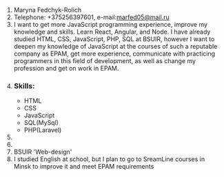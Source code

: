 1. Maryna Fedchyk-Rolich
2. Telephone: +375256397601, e-mail:marfed05@mail.ru
3. I want to get more JavaScript programming experience, improve my knowledge and skills. Learn React, Angular, and Node. I have already studied HTML, CSS, JavaScript, PHP, SQL at BSUIR, however I want to deepen my knowledge of JavaScript at the courses of such a reputable company as EPAM, get more experience, communicate with practicing programmers in this field of development, as well as change my profession and get on work in EPAM.
4. ### Skills:
   * HTML 
   * CSS
   * JavaScript 
   * SQL(MySql) 
   * PHP(Laravel)
5. 
6.
7. BSUIR 'Web-design'
8. I studied English at school, but I plan to go to SreamLine courses in Minsk to improve it and meet EPAM requirements
